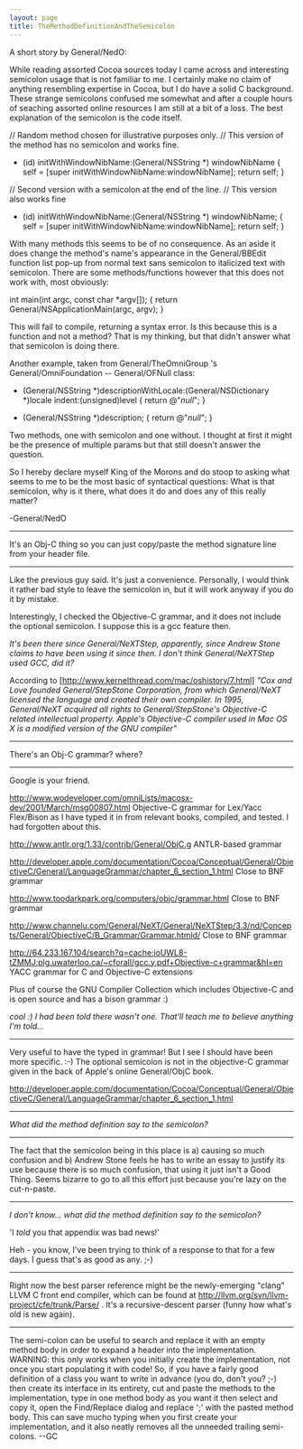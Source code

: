 ```yaml
---
layout: page
title: TheMethodDefinitionAndTheSemicolon
---
```


A short story by General/NedO:

While reading assorted Cocoa sources today I came across and interesting semicolon usage that is not familiar to me. I certainly make no claim of anything resembling expertise in Cocoa, but I do have a solid C background. These strange semicolons confused me somewhat and after a couple hours of seaching assorted online resources I am still at a bit of a loss. The best explanation of the semicolon is the code itself.

    
// Random method chosen for illustrative purposes only.
// This version of the method has no semicolon and works fine.
- (id) initWithWindowNibName:(General/NSString *) windowNibName
{
    self = [super initWithWindowNibName:windowNibName];
    return self;
}

// Second version with a semicolon at the end of the line.
// This version also works fine
- (id) initWithWindowNibName:(General/NSString *) windowNibName;
{
    self = [super initWithWindowNibName:windowNibName];
    return self;
}


With many methods this seems to be of no consequence. As an aside it does change the method's name's appearance in the General/BBEdit function list pop-up from normal text sans semicolon to italicized text with semicolon. There are some methods/functions however that this does not work with, most obviously:

    
int main(int argc, const char *argv[]);
{
    return General/NSApplicationMain(argc, argv);
}


This will fail to compile, returning a syntax error. Is this because this is a function and not a method? That is my thinking, but that didn't answer what that semicolon is doing there.

Another example, taken from General/TheOmniGroup 's General/OmniFoundation -- General/OFNull class:
    
- (General/NSString *)descriptionWithLocale:(General/NSDictionary *)locale
                             indent:(unsigned)level
{
    return @"*null*";
}

- (General/NSString *)description;
{
    return @"*null*";
}


Two methods, one with semicolon and one without. I thought at first it might be the presence of multiple params but that still doesn't answer the question.

So I hereby declare myself King of the Morons and do stoop to asking what seems to me to be the most basic of syntactical questions: What is that semicolon, why is it there, what does it do and does any of this really matter?

-General/NedO

----

It's an Obj-C thing so you can just copy/paste the method signature line from your header file.

----

Like the previous guy said.  It's just a convenience.  Personally, I would think it rather bad style to leave the semicolon in, but it will work anyway if you do it by mistake. 

Interestingly, I checked the Objective-C grammar, and it does not include the optional semicolon.  I suppose this is a gcc feature then.

*It's been there since General/NeXTStep, apparently, since Andrew Stone claims to have been using it since then. I don't think General/NeXTStep used GCC, did it?*

According to [http://www.kernelthread.com/mac/oshistory/7.html]  *"Cox and Love founded General/StepStone Corporation, from which General/NeXT licensed the language and created their own  compiler. In 1995, General/NeXT acquired all rights to General/StepStone's Objective-C related intellectual property. Apple's Objective-C compiler used in Mac OS X is a modified version of the GNU compiler"*

----

There's an Obj-C grammar? where?

----

Google is your friend.

http://www.wodeveloper.com/omniLists/macosx-dev/2001/March/msg00807.html
Objective-C grammar for Lex/Yacc Flex/Bison as I have typed it in from
relevant books, compiled, and tested.  I had forgotten about this.

http://www.antlr.org/1.33/contrib/General/ObjC.g ANTLR-based grammar

http://developer.apple.com/documentation/Cocoa/Conceptual/General/ObjectiveC/General/LanguageGrammar/chapter_6_section_1.html
Close to BNF grammar

http://www.toodarkpark.org/computers/objc/grammar.html Close to BNF grammar

http://www.channelu.com/General/NeXT/General/NeXTStep/3.3/nd/Concepts/General/ObjectiveC/B_Grammar/Grammar.htmld/
Close to BNF grammar

http://64.233.167.104/search?q=cache:ioUWL8-tZMMJ:plg.uwaterloo.ca/~cforall/gcc.y.pdf+Objective-c+grammar&hl=en
YACC grammar for C and Objective-C extensions

Plus of course the GNU Compiler Collection which includes Objective-C and is open source and has a bison grammar :)

*cool :) I had been told there wasn't one. That'll teach me to believe anything I'm told...*

----

Very useful to have the typed in grammar!  But I see I should have been more specific.  :-)  The optional semicolon is not in the objective-C grammar given in the back of Apple's online General/ObjC book.

http://developer.apple.com/documentation/Cocoa/Conceptual/General/ObjectiveC/General/LanguageGrammar/chapter_6_section_1.html

----

*What did the method definition say to the semicolon?*

----

The fact that the semicolon being in this place is a) causing so much confusion and b) Andrew Stone feels he has to write an essay to justify its use because there is so much confusion, that using it just isn't a Good Thing.  Seems bizarre to go to all this effort just because you're lazy on the cut-n-paste.

----

*I don't know... what did the method definition say to the semicolon?*

'I *told* you that appendix was bad news!'

Heh - you know, I've been trying to think of a response to that for a few days. I guess that's as good as any. ;-)

----

Right now the best parser reference might be the newly-emerging "clang" LLVM C front end compiler, which 
can be found at http://llvm.org/svn/llvm-project/cfe/trunk/Parse/ . It's a recursive-descent parser (funny
how what's old is new again).

----

The semi-colon can be useful to search and replace it with an empty method body in order to expand a header into the implementation. WARNING: this only works when you initially create the implementation, not once you start populating it with code! So, if you have a fairly good definition of a class you want to write in advance (you do, don't you? ;-) then create its interface in its entirety, cut and paste the methods to the implementation, type in one method body as you want it then select and copy it, open the Find/Replace dialog and replace ';' with the pasted method body. This can save mucho typing when you first create your implementation, and it also neatly removes all the unneeded trailing semi-colons. --GC
